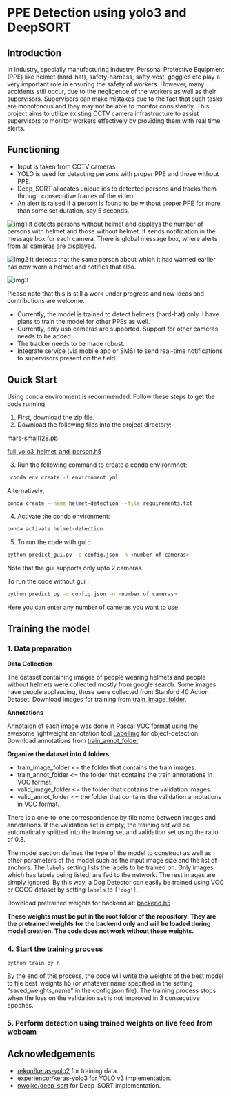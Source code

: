 # PPE Detection using yolo3 and DeepSORT

## Introduction
In Industry, specially manufacturing industry, Personal Protective Equipment (PPE) like helmet (hard-hat), safety-harness, safty-vest, goggles etc play a very important role in ensuring the safety of workers. However, many accidents still occur, due to the negligence of the workers as well as their supervisors. Supervisors can make mistakes due to the fact that such tasks are monotonous and they may not be able to monitor consistently. This project aims to utilize existing CCTV camera infrastructure to assist supervisors to monitor workers effectively by providing them with real time alerts.

## Functioning
* Input is taken from CCTV cameras
* YOLO is used for detecting persons with proper PPE and those without PPE.
* Deep_SORT allocates unique ids to detected persons and tracks them through consecutive frames of the video.
* An alert is raised if a person is found to be without proper PPE for more than some set duration, say 5 seconds.

![img1](https://github.com/AnshulSood11/PPE-Detection-YOLO-Deep_SORT/blob/master/ppe-demo-images/img1.png)
It detects persons without helmet and displays the number of persons with helmet and
those without helmet. It sends notification in the message box for each camera. There is global
message box, where alerts from all cameras are displayed.

![img2](https://github.com/AnshulSood11/PPE-Detection-YOLO-Deep_SORT/blob/master/ppe-demo-images/img2.png)
It detects that the same person about which it had warned earlier has now worn a
helmet and notifies that also.

![img3](https://github.com/AnshulSood11/PPE-Detection-YOLO-Deep_SORT/blob/master/ppe-demo-images/img3.png)

Please note that this is still a work under progress and new ideas and contributions are welcome.
* Currently, the model is trained to detect helmets (hard-hat) only. I have plans to train the model for other PPEs as well.
* Currently, only usb cameras are supported. Support for other cameras needs to be added.
* The tracker needs to be made robust.
* Integrate service (via mobile app or SMS) to send real-time notifications to supervisors present on the field.

## Quick Start
Using conda environment is recommended. Follow these steps to get the code running:

1. First, download the zip file.
2. Download the following files into the project directory: 

[mars-small128.pb](https://1drv.ms/u/s!ArJHK_Eldk0Cg3jyt-NR3xPErr_5?e=88vcgg)

[full_yolo3_helmet_and_person.h5](https://1drv.ms/u/s!ArJHK_Eldk0Cg3cTEpkVoZyyxQzl?e=10MXuV)

3. Run the following command to create a conda environmnet:
```bash
 conda env create -f environment.yml
```
Alternatively,
```bash
conda create --name helmet-detection --file requirements.txt
```
4. Activate the conda environment:
```bash
conda activate helmet-detection
```
5. To run the code with gui :
```bash
python predict_gui.py -c config.json -n <number of cameras>
```
  Note that the gui supports only upto 2 cameras.

  To run the code without gui :
```bash
python predict.py -c config.json -n <number of cameras>
```
  Here you can enter any number of cameras you want to use.
## Training the model

### 1. Data preparation

**Data Collection**

The dataset containing images of people wearing helmets and people without helmets were collected mostly from google search. Some images have people applauding, those were collected from Stanford 40 Action Dataset. Download images for training from [train_image_folder](https://drive.google.com/drive/folders/1b5ocFK8Z_plni0JL4gVhs3383V7Q9EYH?usp=sharing).

**Annotations**

Annotaion of each image was done in Pascal VOC format using the awesome lightweight annotation tool [LabelImg](https://github.com/tzutalin/labelImg) for object-detection. Download annotations from [train_annot_folder](https://drive.google.com/drive/folders/1u_s_kxq0x_fqtqgJn9nKC92ikrThMDru?usp=sharing).

**Organize the dataset into 4 folders:**
* train_image_folder <= the folder that contains the train images.
* train_annot_folder <= the folder that contains the train annotations in VOC format.
* valid_image_folder <= the folder that contains the validation images.
* valid_annot_folder <= the folder that contains the validation annotations in VOC format.

There is a one-to-one correspondence by file name between images and annotations. If the validation set is empty, the training set will be automatically splitted into the training set and validation set using the ratio of 0.8.


The model section defines the type of the model to construct as well as other parameters of the model such as the input image size and the list of anchors. The `labels` setting lists the labels to be trained on. Only images, which has labels being listed, are fed to the network. The rest images are simply ignored. By this way, a Dog Detector can easily be trained using VOC or COCO dataset by setting `labels` to `['dog']`.

Download pretrained weights for backend at:
[backend.h5](https://1drv.ms/u/s!ArJHK_Eldk0Cg3nUkkHZcS7btEGb?e=BlFGvM)

**These weights must be put in the root folder of the repository. They are the pretrained weights for the backend only and will be loaded during model creation. The code does not work without these weights.**





### 4. Start the training process

`python train.py n`

By the end of this process, the code will write the weights of the best model to file best_weights.h5 (or whatever name specified in the setting "saved_weights_name" in the config.json file). The training process stops when the loss on the validation set is not improved in 3 consecutive epoches.
 
 ### 5. Perform detection using trained weights on live feed from webcam
 


## Acknowledgements

* [rekon/keras-yolo2](https://github.com/rekon/keras-yolo2) for training data.
* [experiencor/keras-yolo3](https://github.com/experiencor/keras-yolo3) for YOLO v3 implementation.
* [nwojke/deep_sort](https://github.com/nwojke/deep_sort) for Deep_SORT implementation.
